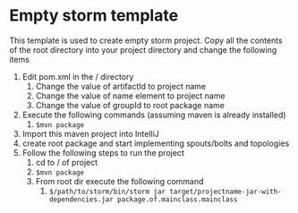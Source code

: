 Empty storm template
====================

This template is used to create empty storm project. 
Copy all the contents of the root directory into your project directory and change the following items

1. Edit pom.xml in the / directory
   1. Change the value of artifactId to project name
   2. Change the value of name element to project name
   3. Change the value of groupId to root package name
2. Execute the following commands (assuming maven is already installed)
   1. `$mvn package`
3. Import this maven project into IntelliJ
4. create root package and start implementing spouts/bolts and topologies
5. Follow the following steps to run the project
   1. cd to / of project
   2. `$mvn package`
   3. From root dir execute the following command
      1. `$/path/to/storm/bin/storm jar target/projectname-jar-with-dependencies.jar package.of.mainclass.mainclass`